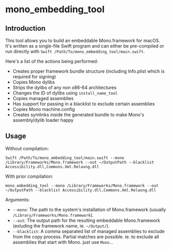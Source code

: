 # mono_embedding_tool

## Introduction

This tool allows you to build an embeddable Mono.framework for macOS. It's written as a single-file Swift program and can either be pre-compiled or run directly with `Swift /Path/To/mono_embedding_tool/main.swift`.

Here's a list of the actions being performed:

* Creates proper framework bundle structure (including Info.plist which is required for signing)
* Copies Mono dylibs
* Strips the dylibs of any non x86-64 architectures
* Changes the ID of dylibs using `install_name_tool`
* Copies managed assemblies
* Has support for passing in a blacklist to exclude certain assemblies
* Copies Mono machine.config
* Creates symlinks inside the generated bundle to make Mono's assembly/dylib loader happy

## Usage

Without compilation:
```
Swift /Path/To/mono_embedding_tool/main.swift --mono /Library/Frameworks/Mono.framework --out ~/OutputPath --blacklist Accessibility.dll,Commons.Xml.Relaxng.dll
```

With prior compilation:
```
mono_embedding_tool --mono /Library/Frameworks/Mono.framework --out ~/OutputPath --blacklist Accessibility.dll,Commons.Xml.Relaxng.dll
```

Arguments:

* `--mono`: The path to the system's installation of Mono.framework (usually `/Library/Frameworks/Mono.framework`).
* `--out`: The output path for the resulting embeddable Mono.framework (exluding the framework name, ie. `~/Output/`).
* `--blacklist`: A comma separated list of managed assemblies to exclude from the copy process. Partial matches are possible. ie. to exclude all assemblies that start with Mono. just use `Mono.`.